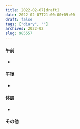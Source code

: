 ```yaml
---
title: 2022-02-07[draft]
date: 2022-02-07T21:00:00+09:00
draft: false
tags: ["diary", ""]
archives: 2022-02
slug: 985557
---
```

#### 午前
- 
#### 午後
- 
#### 体調
- 
#### その他